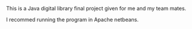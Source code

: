 This is a Java digital library final project given for me and my team mates. 


I recommed running the program in Apache netbeans. 
